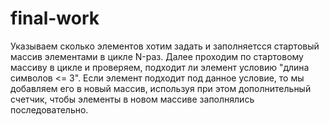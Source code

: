# final-work
Указываем сколько элементов хотим задать и заполняетсся стартовый массив элементами в цикле N-раз.
Далее проходим по стартовому массиву в цикле и проверяем, подходит ли элемент условию "длина символов <= 3". Если элемент
подходит под данное условие, то мы добавляем его в новый массив, используя при этом дополнительный счетчик, 
чтобы элементы в новом массиве заполнялись последовательно.
